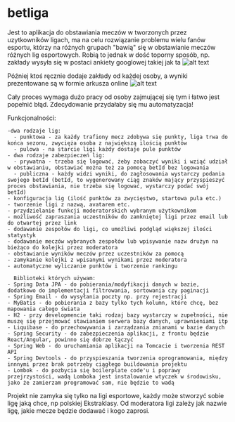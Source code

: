 # betliga
Jest to aplikacja do obstawiania meczów w tworzonych przez uzytkowników ligach, ma na celu rozwiązanie problemu wielu fanów esportu, którzy na różnych grupach "bawią" się w obstawianie meczów różnych lig esportowych. Robią to jednak w dość toporny sposób, np. zakłady wysyła się w postaci ankiety googlowej takiej jak ta 
![alt text](https://scontent-ams3-1.xx.fbcdn.net/v/t34.0-12/20371044_1625835537458045_1435834464_n.png?oh=b23b1a887b07b7e84de8447a193fccfc&oe=59793264)

Później ktoś ręcznie dodaje zakłady od każdej osoby, a wyniki prezentowane są w formie arkusza online 
![alt text](https://scontent-ams3-1.xx.fbcdn.net/v/t34.0-12/20427640_1625836840791248_1705407109_n.png?oh=d62f80ee5626bc2c762c350ff534931f&oe=597A78E1)

Cały proces wymaga dużo pracy od osoby zajmującej się tym i łatwo jest popełnić błąd. Zdecydowanie przydałaby się mu automatyzacja!

Funkcjonalności:
  
    -dwa rodzaje lig: 
      - punktowa - za każdy trafiony mecz zdobywa się punkty, liga trwa do końca sezonu, zwycięża osoba z największą ilością punktów 
      - pulowa - na starcie ligi każdy dostaje pule punktów
    - dwa rodzaje zabezpieczeń lig:
      - prywatna - trzeba się logować, żeby zobaczyć wyniki i wziąć udział w obstawianiu, obstawiać można też za pomocą betId bez logowania
      - publiczna - każdy widzi wyniki, do zagłosowania wystarczy podania swojego betId (betId, to wygenerowany ciąg znaków mający przyspieszyć proces obstawiania, nie trzeba się logować, wystarczy podać swój betId)
    - konfiguracja lig (ilość punktów za zwycięstwo, startowa pula etc.)
    - tworzenie ligi z nazwą, avatarem etc.
    - przydzielanie funkcji moderatorskich wybranym użytkownikom
    - możliwość zapraszania uczestników do zamkniętej ligi przez email lub do otwartej przez link
    - dodawanie zespołów do ligi, co umożliwi podgląd większej ilości statystyk
    - dodawanie meczów wybranych zespołów lub wpisywanie nazw drużyn na bieżąco do kolejki przez moderatora 
    - obstawianie wyników meczów przez uczestników za pomocą 
    - zamykanie kolejki z wpisanymi wynikami przez moderatora
    - automatyczne wyliczanie punktów i tworzenie rankingu
    
      Biblioteki których używam:
    - Spring Data JPA - do pobierania/modyfikacji danych w bazie, dodatkowo do implementacji filtrowania, sortowania czy paginacji
    - Spring Email - do wysyłania poczty np. przy rejestracji
    - MyBatis - do pobierania z bazy tylko tych kolumn, które chcę, bez mapowania całego świata
    - H2 - przy developmencie taki rodzaj bazy wystarczy w zupełności, nie muszę się przejmować stawianiem serwera bazy danych, uprawnieniami itp
    - Liquibase - do przechowywania i zarządzania zmianami w bazie danych
    - Spring Security - do zabezpieczenia aplikacji, z frontu będzie React/Angular, powinno się dobrze łączyć
    - Spring Web - do uruchamiania aplikacji na Tomcacie i tworzenia REST API
    - Spring Devtools - do przyspieszania tworzenia oprogramowania, między innnymi przez brak potrzeby ciągłego buildowania projektu
    - Lombok - do pozbycia się boilerplate code'u i poprawy przejrzystości, wadą Lomboka jest instalowanie wtyczek w środowisku, jako że zamierzam programować sam, nie będzie to wadą


Projekt nie zamyka się tylko na ligi esportowe, każdy może stworzyć sobie ligę jaką chce, np polskiej Ekstraklasy. Od moderatora ligi zależy jak nazwie ligę, jakie mecze będzie dodawać i kogo zaprosi.
